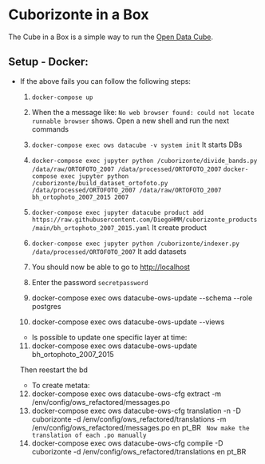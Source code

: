# Cuborizonte in a Box

The Cube in a Box is a simple way to run the [Open Data Cube](https://www.opendatacube.org).

## Setup - Docker:

  * If the above fails you can follow the following steps:
    1. `docker-compose up`
    2. When the a message like: `No web browser found: could not locate runnable browser` shows. Open a new shell and run the next commands
    3. `docker-compose exec ows datacube -v system init` It starts DBs
    4.    `docker-compose exec jupyter python /cuborizonte/divide_bands.py /data/raw/ORTOFOTO_2007 /data/processed/ORTOFOTO_2007`
          `docker-compose exec jupyter python /cuborizonte/build_dataset_ortofoto.py /data/processed/ORTOFOTO_2007 /data/raw/ORTOFOTO_2007 bh_ortophoto_2007_2015 2007`
    5. `docker-compose exec jupyter datacube product add https://raw.githubusercontent.com/DiegoHMM/cuborizonte_products/main/bh_ortophoto_2007_2015.yaml` It create product
    6. `docker-compose exec jupyter python /cuborizonte/indexer.py /data/processed/ORTOFOTO_2007` It add datasets

    7. You should now be able to go to <http://localhost>
    8. Enter the password `secretpassword`

    9. docker-compose exec ows datacube-ows-update --schema --role postgres
    10. docker-compose exec ows datacube-ows-update --views

    * Is possible to update one specific layer at time:
    11. docker-compose exec ows datacube-ows-update bh_ortophoto_2007_2015

    Then reestart the bd

    * To create metata:
    12. docker-compose exec ows datacube-ows-cfg extract -m /env/config/ows_refactored/messages.po
    13. docker-compose exec ows datacube-ows-cfg translation -n -D cuborizonte -d /env/config/ows_refactored/translations -m /env/config/ows_refactored/messages.po en pt_BR
    ``` Now make the translation of each .po manually```
    14. docker-compose exec ows datacube-ows-cfg compile -D cuborizonte -d /env/config/ows_refactored/translations en pt_BR
